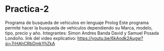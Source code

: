 # Practica-2
Programa de busqueda de vehiculos en lenguaje Prolog 
Este programa permite hacer la busqueda de vehiculos dependiendo su Marca, modelo, tipo, precio y año. 
Integrantes: 
Simon Andres Banda David y Samuel Posada Londoño.
link del video explicativo: https://youtu.be/6kAodk2Augw?si=7rHAhCRbDmkYhZkA

